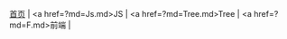 <a href=/main/index/document>首页</a>
|
<a href=?md=Js.md>JS</a>
|
<a href=?md=Tree.md>Tree</a>
|
<a href=?md=F.md>前端</a>
|









